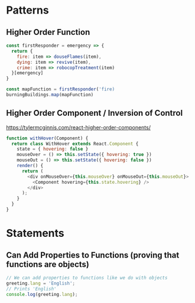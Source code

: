 # Patterns
## Higher Order Function
```javascript
const firstResponder = emergency => {
  return {
    fire: item => douseFlames(item),
    dying: item => revive(item),
    crime: item => robocopTreatment(item)
  }[emergency]
}

const mapFunction = firstResponder('fire)
burningBuildings.map(mapFunction)
```
## Higher Order Component / Inversion of Control
https://tylermcginnis.com/react-higher-order-components/
```javascript
function withHover(Component) {
  return class WithHover extends React.Component {
    state = { hovering: false }
    mouseOver = () => this.setState({ hovering: true })
    mouseOut = () => this.setState({ hovering: false })
    render() {
      return (
        <div onMouseOver={this.mouseOver} onMouseOut={this.mouseOut}>
          <Component hovering={this.state.hovering} />
        </div>
      );
    }
  }
}
```
# Statements
## Can Add Properties to Functions (proving that functions are objects)
```javascript
// We can add properties to functions like we do with objects
greeting.lang = 'English';
// Prints 'English'
console.log(greeting.lang);
```